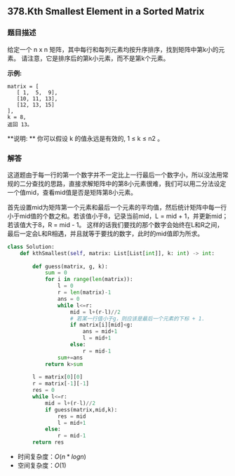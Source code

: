## 378.Kth Smallest Element in a Sorted Matrix

### 题目描述

给定一个 n x n 矩阵，其中每行和每列元素均按升序排序，找到矩阵中第k小的元素。
请注意，它是排序后的第k小元素，而不是第k个元素。

**示例:**

```
matrix = [
   [ 1,  5,  9],
   [10, 11, 13],
   [12, 13, 15]
],
k = 8,
返回 13。
```

**说明: **
你可以假设 k 的值永远是有效的, 1 ≤ k ≤ n2 。



### 解答

​	这道题由于每一行的第一个数字并不一定比上一行最后一个数字小，所以没法用常规的二分查找的思路，直接求解矩阵中的第8小元素很难，我们可以用二分法设定一个值mid，查看mid值是否是矩阵第8小元素。

​	首先设置mid为矩阵第一个元素和最后一个元素的平均值，然后统计矩阵中每一行小于mid值的个数之和。若该值小于8，记录当前mid，L = mid + 1，并更新mid；若该值大于8，R = mid - 1。 这样的话我们要找的那个数字会始终在L和R之间，最后一定会L和R相遇，并且就等于要找的数字，此时的mid值即为所求。

```python
class Solution:
    def kthSmallest(self, matrix: List[List[int]], k: int) -> int:
        
        def guess(matrix, g, k):
            sum = 0
            for i in range(len(matrix)):
                l = 0
                r = len(matrix)-1
                ans = 0
                while l<=r:
                    mid = l+(r-l)//2
                    # 若某一行值小于g，则应该是最后一个元素的下标 + 1.
                    if matrix[i][mid]<g:
                        ans = mid+1
                        l = mid+1
                    else:
                        r = mid-1
                sum+=ans
            return k>sum
    
        l = matrix[0][0]
        r = matrix[-1][-1]
        res = 0
        while l<=r:
            mid = l+(r-l)//2
            if guess(matrix,mid,k):
                res = mid
                l = mid+1
            else:
                r = mid-1
        return res
```

- 时间复杂度：$O(n*logn)$
- 空间复杂度：$O(1)$ 